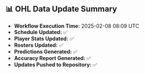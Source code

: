 ## 📊 OHL Data Update Summary
- **Workflow Execution Time:** 2025-02-08 08:09 UTC
- **Schedule Updated:** ✅
- **Player Stats Updated:** ✅
- **Rosters Updated:** ✅
- **Predictions Generated:** ✅
- **Accuracy Report Generated:** ✅
- **Updates Pushed to Repository:** ✅
